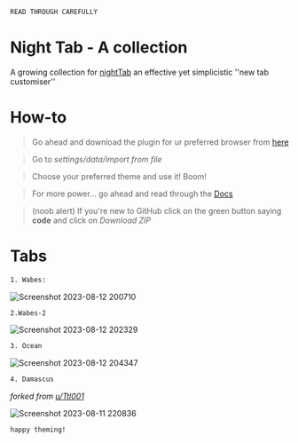 ```ocaml
READ THROUGH CAREFULLY 
```

# Night Tab - A collection

A growing collection for [nightTab](https://github.com/zombieFox/nightTab) an effective yet simplicistic ''new tab customiser''

# How-to 
> Go ahead and download the plugin for ur preferred browser from [here](https://github.com/zombieFox/nightTab)

> Go to *settings/data/import from file*

> Choose your preferred theme and use it! Boom!

> For more power... go ahead and read through the [Docs](https://github.com/zombieFox/nightTab#support) 

> (noob alert) If you're new to GitHub click  on the green button saying **code** and click on *Download ZIP*
 
# Tabs

```bash 
1. Wabes:
```

![Screenshot 2023-08-12 200710](https://github.com/laggy-tux/NightTab-Collection/assets/85402808/04b624f1-8eff-4ee1-acb0-c563536a0c36)

```bash
2.Wabes-2
```

![Screenshot 2023-08-12 202329](https://github.com/laggy-tux/NightTab-Collection/assets/85402808/fe2d17f7-51ca-4a73-8dea-bc0e06d6cbc5)

```bash
3. Ocean
```

![Screenshot 2023-08-12 204347](https://github.com/laggy-tux/NightTab-Collection/assets/85402808/8d320726-8cde-44a9-add2-c5c3f1c07d45)

```bash 
4. Damascus
```

*forked from [u/Ttl001](https://www.reddit.com/r/nighttab/comments/15a0fio/my_nighttab_setup/)*


![Screenshot 2023-08-11 220836](https://github.com/laggy-tux/NightTab-Collection/assets/85402808/21731b74-5a54-4f8a-b730-1a9d33292eb3)

```ocaml
happy theming!
```
